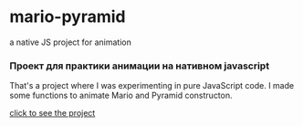 # mario-pyramid
a native JS project for animation

### Проект для практики анимации на нативном javascript

That's a project where I was experimenting in pure JavaScript code. I made some functions to animate Mario and Pyramid constructon.

[click to see the project](https://gennady-bars.github.io/mario-pyramid/)
